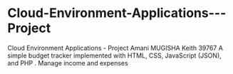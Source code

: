 # Cloud-Environment-Applications---Project
Cloud Environment Applications - Project
Amani MUGISHA Keith 39767
A simple budget tracker implemented with HTML, CSS, JavaScript (JSON), and PHP . Manage income and expenses


